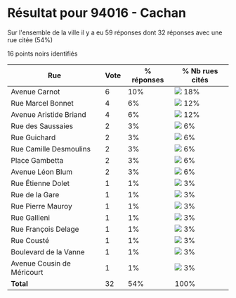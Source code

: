 # Résultat pour 94016 - Cachan

Sur l'ensemble de la ville il y a eu 59 réponses dont 32 réponses avec une rue citée (54%)

16 points noirs identifiés

| Rue | Vote | % réponses | % Nb rues cités|
|-----|------|------------|----------------|
| Avenue Carnot | 6 | 10% | <img src="../../img/bar_18.gif" />&nbsp;18%|
| Rue Marcel Bonnet | 4 | 6% | <img src="../../img/bar_12.gif" />&nbsp;12%|
| Avenue Aristide Briand | 4 | 6% | <img src="../../img/bar_12.gif" />&nbsp;12%|
| Rue des Saussaies | 2 | 3% | <img src="../../img/bar_6.gif" />&nbsp;6%|
| Rue Guichard | 2 | 3% | <img src="../../img/bar_6.gif" />&nbsp;6%|
| Rue Camille Desmoulins | 2 | 3% | <img src="../../img/bar_6.gif" />&nbsp;6%|
| Place Gambetta | 2 | 3% | <img src="../../img/bar_6.gif" />&nbsp;6%|
| Avenue Léon Blum | 2 | 3% | <img src="../../img/bar_6.gif" />&nbsp;6%|
| Rue Étienne Dolet | 1 | 1% | <img src="../../img/bar_3.gif" />&nbsp;3%|
| Rue de la Gare | 1 | 1% | <img src="../../img/bar_3.gif" />&nbsp;3%|
| Rue Pierre Mauroy | 1 | 1% | <img src="../../img/bar_3.gif" />&nbsp;3%|
| Rue Gallieni | 1 | 1% | <img src="../../img/bar_3.gif" />&nbsp;3%|
| Rue François Delage | 1 | 1% | <img src="../../img/bar_3.gif" />&nbsp;3%|
| Rue Cousté | 1 | 1% | <img src="../../img/bar_3.gif" />&nbsp;3%|
| Boulevard de la Vanne | 1 | 1% | <img src="../../img/bar_3.gif" />&nbsp;3%|
| Avenue Cousin de Méricourt | 1 | 1% | <img src="../../img/bar_3.gif" />&nbsp;3%|
| **Total** | 32 | 54% | 100%|
